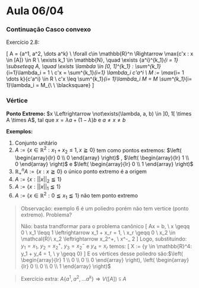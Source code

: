 # Aula 06/04

### Continuação Casco convexo

Exercício 2.8:

\[
    A = \{a^1, a^2, \dots a^k\} \\
    \forall c\in \mathbb{R}^n \Rightarrow \max\{c'x : x \in [A]\} \in R \\
    \exists k_1 \in \mathbb{N}, \quad \exists \{a^i\}^{k_1}_{i = 1} \subseteqq A, \quad \exists \lambda \in [0, 1]^{k_1} : \sum^{k_1}_{i=1}\lambda_i = 1  \\
    c'x = \sum^{k_1}_{i=1} \lambda_i c'a^i \\
    M := \max_{i= 1 \dots k}\{c'a^i\} \in R \\
    c'x \leq \sum^{k_1}_{i= 1}\lambda_i M = M \sum^{k_1}_{i= 1}\lambda_i = M_{\  \ \blacksquare}
\]


### Vértice

**Ponto Extremo:** $x \Leftrightarrow \not\exists(\lambda, a, b) \in ]0, 1[ \times A \times A$, tal que $x = \lambda a + (1-\lambda)b$ e $a \neq x \neq b$

**Exemplos:**

1. Conjunto unitário
2. $A := \{x \in \mathbb{R}^2: x_1 + x_2 \leq 1, x \geqq 0\}$ tem como pontos extremos: $\left(
\begin{array}{lr}
    0 \\
    0
\end{array}
\right)$ ,
$\left(
\begin{array}{lr}
    1 \\
    0
\end{array}
\right)$ e
$\left(
\begin{array}{lr}
    0 \\
    1
\end{array}
\right)$
3. $\mathbb{R}^n_+ A := \{ x : x\geqq 0\}$ o único ponto extremo é a origem
4. $A := \{x : ||x||_ {2} \leqq 1\}$
5. $A := \{x : ||x||_ {1} \leqq 1\}$
6. $A := \{x \in \mathbb{R}^2 : 0 \leqq x_1 \leqq 1\}$ não tem ponto extremo

> Observação: exemplo 6 é um poliedro porém não tem vertice (ponto extremo). Problema?
>
> Não: basta trandformar para o problema canônico
> \[
    Ax = b, \ x \geqq 0 \\
    x_1 \leqq 1 \leftrightarrow x_1 + x_r = 1, \ x_r \geqq 0 \\
    x_2 \in \mathcal{R}\\
    x_2 \leftrightarrow x_2^+, \ x^-_ 2
\]
> Logo, substituindo: $y_1 = x_1, \ y_2 = x_2^+, \ y_3 =  x_2^-$ e $y_4 = x_r$ temos:
\[
    X := \{y \in \mathbb{R}^4: y_1 + y_4 = 1, \ y \geqq 0\}
\]
> E os vértices desse poliedro são:$\left(
\begin{array}{lr}
    1 \\
    0 \\
    0 \\
    0
\end{array}
\right),
\left(
\begin{array}{lr}
    0 \\
    0 \\
    0 \\
    1
\end{array}
\right)$

> Exercício extra: $A\{a^1, a^2, \dots a^k\} \Rightarrow V([A]) \subseteqq A$ 
